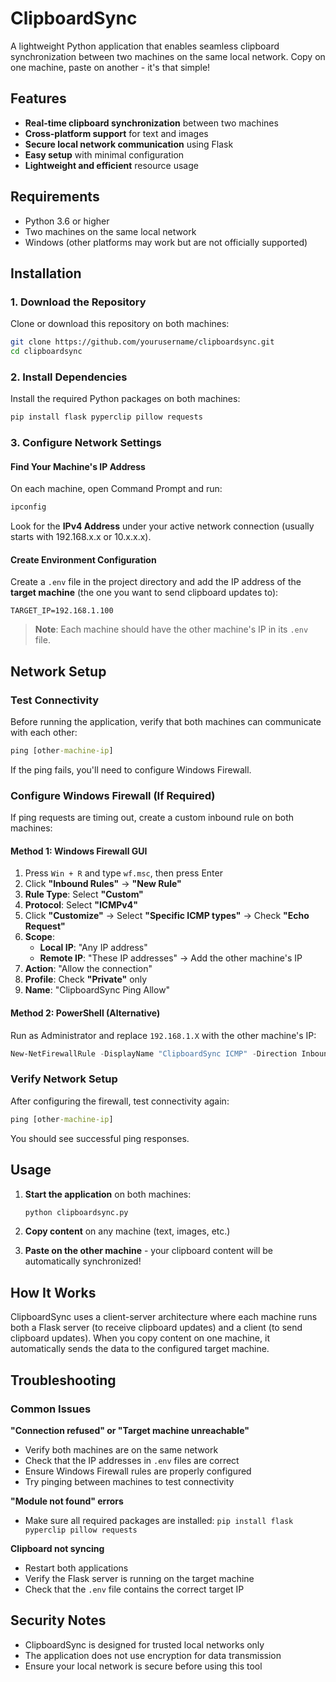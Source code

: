 # ClipboardSync

A lightweight Python application that enables seamless clipboard synchronization between two machines on the same local network. Copy on one machine, paste on another - it's that simple!

## Features

- **Real-time clipboard synchronization** between two machines
- **Cross-platform support** for text and images
- **Secure local network communication** using Flask
- **Easy setup** with minimal configuration
- **Lightweight and efficient** resource usage

## Requirements

- Python 3.6 or higher
- Two machines on the same local network
- Windows (other platforms may work but are not officially supported)

## Installation

### 1. Download the Repository

Clone or download this repository on both machines:

```bash
git clone https://github.com/yourusername/clipboardsync.git
cd clipboardsync
```

### 2. Install Dependencies

Install the required Python packages on both machines:

```bash
pip install flask pyperclip pillow requests
```

### 3. Configure Network Settings

#### Find Your Machine's IP Address

On each machine, open Command Prompt and run:

```cmd
ipconfig
```

Look for the **IPv4 Address** under your active network connection (usually starts with 192.168.x.x or 10.x.x.x).

#### Create Environment Configuration

Create a `.env` file in the project directory and add the IP address of the **target machine** (the one you want to send clipboard updates to):

```
TARGET_IP=192.168.1.100
```

> **Note**: Each machine should have the other machine's IP in its `.env` file.

## Network Setup

### Test Connectivity

Before running the application, verify that both machines can communicate with each other:

```cmd
ping [other-machine-ip]
```

If the ping fails, you'll need to configure Windows Firewall.

### Configure Windows Firewall (If Required)

If ping requests are timing out, create a custom inbound rule on both machines:

#### Method 1: Windows Firewall GUI

1. Press `Win + R` and type `wf.msc`, then press Enter
2. Click **"Inbound Rules"** → **"New Rule"**
3. **Rule Type**: Select **"Custom"**
4. **Protocol**: Select **"ICMPv4"**
5. Click **"Customize"** → Select **"Specific ICMP types"** → Check **"Echo Request"**
6. **Scope**:
   - **Local IP**: "Any IP address"
   - **Remote IP**: "These IP addresses" → Add the other machine's IP
7. **Action**: "Allow the connection"
8. **Profile**: Check **"Private"** only
9. **Name**: "ClipboardSync Ping Allow"

#### Method 2: PowerShell (Alternative)

Run as Administrator and replace `192.168.1.X` with the other machine's IP:

```powershell
New-NetFirewallRule -DisplayName "ClipboardSync ICMP" -Direction Inbound -Protocol ICMPv4 -IcmpType 8 -RemoteAddress "192.168.1.X" -Action Allow -Profile Private
```

### Verify Network Setup

After configuring the firewall, test connectivity again:

```cmd
ping [other-machine-ip]
```

You should see successful ping responses.

## Usage

1. **Start the application** on both machines:
   ```bash
   python clipboardsync.py
   ```

2. **Copy content** on any machine (text, images, etc.)

3. **Paste on the other machine** - your clipboard content will be automatically synchronized!

## How It Works

ClipboardSync uses a client-server architecture where each machine runs both a Flask server (to receive clipboard updates) and a client (to send clipboard updates). When you copy content on one machine, it automatically sends the data to the configured target machine.

## Troubleshooting

### Common Issues

**"Connection refused" or "Target machine unreachable"**
- Verify both machines are on the same network
- Check that the IP addresses in `.env` files are correct
- Ensure Windows Firewall rules are properly configured
- Try pinging between machines to test connectivity

**"Module not found" errors**
- Make sure all required packages are installed: `pip install flask pyperclip pillow requests`

**Clipboard not syncing**
- Restart both applications
- Verify the Flask server is running on the target machine
- Check that the `.env` file contains the correct target IP

## Security Notes

- ClipboardSync is designed for trusted local networks only
- The application does not use encryption for data transmission
- Ensure your local network is secure before using this tool